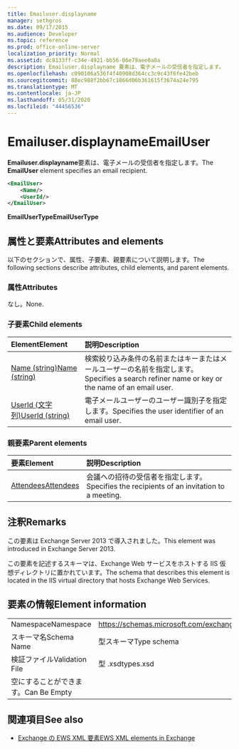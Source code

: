 ```yaml
---
title: Emailuser.displayname
manager: sethgros
ms.date: 09/17/2015
ms.audience: Developer
ms.topic: reference
ms.prod: office-online-server
localization_priority: Normal
ms.assetid: dc8133ff-c34e-4921-bb56-06e79aee0a8a
description: Emailuser.displayname 要素は、電子メールの受信者を指定します。
ms.openlocfilehash: c090106a536f4f40908d364cc3c9c43f6fe42beb
ms.sourcegitcommit: 88ec988f2bb67c1866d06b361615f3674a24e795
ms.translationtype: MT
ms.contentlocale: ja-JP
ms.lasthandoff: 05/31/2020
ms.locfileid: "44456536"
---
```

# <a name="emailuser"></a><span data-ttu-id="4cfdc-103">Emailuser.displayname</span><span class="sxs-lookup"><span data-stu-id="4cfdc-103">EmailUser</span></span>

<span data-ttu-id="4cfdc-104">**Emailuser.displayname**要素は、電子メールの受信者を指定します。</span><span class="sxs-lookup"><span data-stu-id="4cfdc-104">The **EmailUser** element specifies an email recipient.</span></span> 
  
```XML
<EmailUser>
    <Name/>
    <UserId/>
</EmailUser>
```

 <span data-ttu-id="4cfdc-105">**EmailUserType**</span><span class="sxs-lookup"><span data-stu-id="4cfdc-105">**EmailUserType**</span></span>
## <a name="attributes-and-elements"></a><span data-ttu-id="4cfdc-106">属性と要素</span><span class="sxs-lookup"><span data-stu-id="4cfdc-106">Attributes and elements</span></span>

<span data-ttu-id="4cfdc-107">以下のセクションで、属性、子要素、親要素について説明します。</span><span class="sxs-lookup"><span data-stu-id="4cfdc-107">The following sections describe attributes, child elements, and parent elements.</span></span>
  
### <a name="attributes"></a><span data-ttu-id="4cfdc-108">属性</span><span class="sxs-lookup"><span data-stu-id="4cfdc-108">Attributes</span></span>

<span data-ttu-id="4cfdc-109">なし。</span><span class="sxs-lookup"><span data-stu-id="4cfdc-109">None.</span></span>
  
### <a name="child-elements"></a><span data-ttu-id="4cfdc-110">子要素</span><span class="sxs-lookup"><span data-stu-id="4cfdc-110">Child elements</span></span>

|<span data-ttu-id="4cfdc-111">**Element**</span><span class="sxs-lookup"><span data-stu-id="4cfdc-111">**Element**</span></span>|<span data-ttu-id="4cfdc-112">**説明**</span><span class="sxs-lookup"><span data-stu-id="4cfdc-112">**Description**</span></span>|
|:-----|:-----|
|[<span data-ttu-id="4cfdc-113">Name (string)</span><span class="sxs-lookup"><span data-stu-id="4cfdc-113">Name (string)</span></span>](name-string.md) <br/> |<span data-ttu-id="4cfdc-114">検索絞り込み条件の名前またはキーまたはメールユーザーの名前を指定します。</span><span class="sxs-lookup"><span data-stu-id="4cfdc-114">Specifies a search refiner name or key or the name of an email user.</span></span>  <br/> |
|[<span data-ttu-id="4cfdc-115">UserId (文字列)</span><span class="sxs-lookup"><span data-stu-id="4cfdc-115">UserId (string)</span></span>](userid-string.md) <br/> |<span data-ttu-id="4cfdc-116">電子メールユーザーのユーザー識別子を指定します。</span><span class="sxs-lookup"><span data-stu-id="4cfdc-116">Specifies the user identifier of an email user.</span></span>  <br/> |
   
### <a name="parent-elements"></a><span data-ttu-id="4cfdc-117">親要素</span><span class="sxs-lookup"><span data-stu-id="4cfdc-117">Parent elements</span></span>

|<span data-ttu-id="4cfdc-118">**要素**</span><span class="sxs-lookup"><span data-stu-id="4cfdc-118">**Element**</span></span>|<span data-ttu-id="4cfdc-119">**説明**</span><span class="sxs-lookup"><span data-stu-id="4cfdc-119">**Description**</span></span>|
|:-----|:-----|
|[<span data-ttu-id="4cfdc-120">Attendees</span><span class="sxs-lookup"><span data-stu-id="4cfdc-120">Attendees</span></span>](attendees.md) <br/> |<span data-ttu-id="4cfdc-121">会議への招待の受信者を指定します。</span><span class="sxs-lookup"><span data-stu-id="4cfdc-121">Specifies the recipients of an invitation to a meeting.</span></span>  <br/> |
   
## <a name="remarks"></a><span data-ttu-id="4cfdc-122">注釈</span><span class="sxs-lookup"><span data-stu-id="4cfdc-122">Remarks</span></span>

<span data-ttu-id="4cfdc-123">この要素は Exchange Server 2013 で導入されました。</span><span class="sxs-lookup"><span data-stu-id="4cfdc-123">This element was introduced in Exchange Server 2013.</span></span>
  
<span data-ttu-id="4cfdc-124">この要素を記述するスキーマは、Exchange Web サービスをホストする IIS 仮想ディレクトリに置かれています。</span><span class="sxs-lookup"><span data-stu-id="4cfdc-124">The schema that describes this element is located in the IIS virtual directory that hosts Exchange Web Services.</span></span>
  
## <a name="element-information"></a><span data-ttu-id="4cfdc-125">要素の情報</span><span class="sxs-lookup"><span data-stu-id="4cfdc-125">Element information</span></span>

|||
|:-----|:-----|
|<span data-ttu-id="4cfdc-126">Namespace</span><span class="sxs-lookup"><span data-stu-id="4cfdc-126">Namespace</span></span>  <br/> |https://schemas.microsoft.com/exchange/services/2006/types  <br/> |
|<span data-ttu-id="4cfdc-127">スキーマ名</span><span class="sxs-lookup"><span data-stu-id="4cfdc-127">Schema Name</span></span>  <br/> |<span data-ttu-id="4cfdc-128">型スキーマ</span><span class="sxs-lookup"><span data-stu-id="4cfdc-128">Type schema</span></span>  <br/> |
|<span data-ttu-id="4cfdc-129">検証ファイル</span><span class="sxs-lookup"><span data-stu-id="4cfdc-129">Validation File</span></span>  <br/> |<span data-ttu-id="4cfdc-130">型 .xsd</span><span class="sxs-lookup"><span data-stu-id="4cfdc-130">types.xsd</span></span>  <br/> |
|<span data-ttu-id="4cfdc-131">空にすることができます。</span><span class="sxs-lookup"><span data-stu-id="4cfdc-131">Can Be Empty</span></span>  <br/> ||
   
## <a name="see-also"></a><span data-ttu-id="4cfdc-132">関連項目</span><span class="sxs-lookup"><span data-stu-id="4cfdc-132">See also</span></span>



- [<span data-ttu-id="4cfdc-133">Exchange の EWS XML 要素</span><span class="sxs-lookup"><span data-stu-id="4cfdc-133">EWS XML elements in Exchange</span></span>](ews-xml-elements-in-exchange.md)

